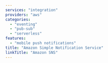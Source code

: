 ```yaml
---
services: "integration"
providers: "aws"
categories:
  - "eventing"
  - "pub-sub"
  - "serverless"
features:
  - "mobile push notifications"
title: "Amazon Simple Notification Service"
linkTitle: "Amazon SNS"
---
```

